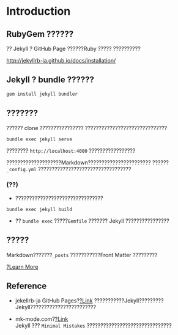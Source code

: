 # Introduction

## RubyGem ??????

?? Jekyll ? GitHub Page ??????Ruby ????? ??????????

http://jekyllrb-ja.github.io/docs/installation/

## Jekyll ? bundle ??????

```ruby
gem install jekyll bundler
```

## ???????

?????? clone ????????????????
??????????????????????????????
```
bundle exec jekyll serve
```
???????? `http://localhost:4000` ?????????????????

????????????????????Markdown???????????????????????
?????? `_config.yml` ??????????????????????????????????

### (??)

- ????????????????????????????????
```
bundle exec jekyll build
```
- ?? `bundle exec` ?????`Gemfile` ??????? Jekyll ????????????????

## ?????

Markdown???????`_posts` ???????????Front Matter ?????????

[?Learn More](https://iihito-kyokai.github.io/sample/introduction/2021/01/07/sample.html)

## Reference

- jekellrb-ja GitHub Pages?[?Link](https://jekyllrb-ja.github.io/)
???????????Jekyll?????????Jekyll????????????????????????

- mk-mode.com?[?Link](https://www.mk-mode.com/blog/2019/01/27/jekyll-with-minimal-mistakes/)  
Jekyll ??? `Minimal Mistakes` ???????????????????????????????
